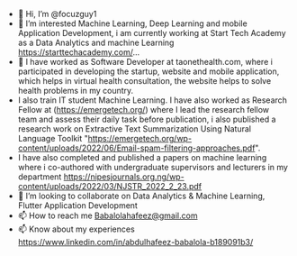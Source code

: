 - 👋 Hi, I’m @focuzguy1
- 👀 I’m interested Machine Learning, Deep Learning and mobile Application Development, i am currently working at Start Tech Academy as a Data Analytics and machine Learning https://starttechacademy.com/...
- 🌱 I have worked as Software Developer at taonethealth.com, where i participated in developing the startup, website and mobile application, which helps in virtual health consultation, the website helps to solve health problems in my country. 
- I also train IT student Machine Learning. I have also worked as Research Fellow at (https://emergetech.org/) where I lead the research fellow team and assess their daily task before publication, i also published a research work on Extractive Text Summarization Using Natural Language Toolkit "https://emergetech.org/wp-content/uploads/2022/06/Email-spam-filtering-approaches.pdf". 
- I have also completed and published a papers on machine learning where i co-authored with undergraduate supervisors and lecturers in my department https://nipesjournals.org.ng/wp-content/uploads/2022/03/NJSTR_2022_2_23.pdf
- 💞️ I’m looking to collaborate on Data Analytics & Machine Learning, Flutter Application Development
- 📫 How to reach me Babalolahafeez@gmail.com
- 📫 Know about my experiences https://www.linkedin.com/in/abdulhafeez-babalola-b189091b3/ 

<!---
focuzguy1/focuzguy1 is a ✨ special ✨ repository because its `README.md` (this file) appears on your GitHub profile.
You can click the Preview link to take a look at your changes.
--->
